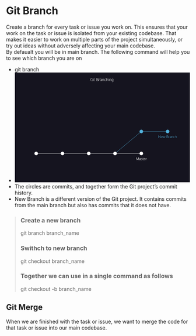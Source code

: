 # Git Branch
Create a branch for every task or issue you work on. This ensures that your work on the task or issue is isolated from your existing codebase. That makes it easier to work on multiple parts of the project simultaneously, or try out ideas without adversely affecting your main codebase.\
By defaualt you will be in main branch. The following command will help you to see which branch you are on
* git branch
* ![git branching](images/gitbranch.png)
* The circles are commits, and together form the Git project’s commit history.
* New Branch is a different version of the Git project. It contains commits from the main branch but also has commits that it does not have.


> ### Create a new branch
> git branch branch_name
> ### Swithch to new branch
>  git checkout branch_name
>  ### Together we can use in a single command as follows
>  git checkout -b branch_name

## Git Merge

When we are finished with the task or issue, we want to merge the code for that task or issue into our main codebase. 

